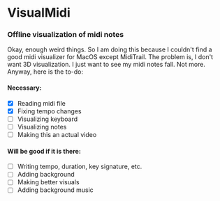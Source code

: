 # VisualMidi
### Offline visualization of midi notes

Okay, enough weird things. So I am doing this because I couldn't find a good midi visualizer for MacOS except MidiTrail. The problem is, I don't want 3D visualization. I just want to see my midi notes fall. Not more. Anyway, here is the to-do:

#### Necessary:
- [x] Reading midi file  
- [x] Fixing tempo changes  
- [ ] Visualizing keyboard  
- [ ] Visualizing notes  
- [ ] Making this an actual video  

#### Will be good if it is there:
- [ ] Writing tempo, duration, key signature, etc.  
- [ ] Adding background  
- [ ] Making better visuals  
- [ ] Adding background music  

